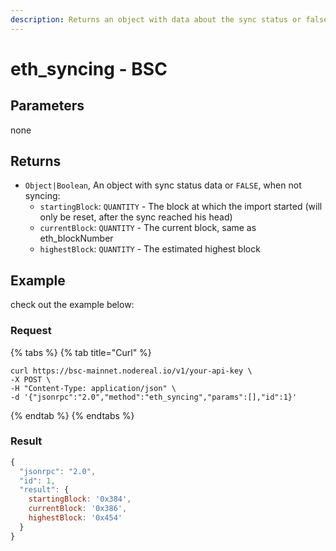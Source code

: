 ```yaml
---
description: Returns an object with data about the sync status or false
---
```


# eth\_syncing - BSC

## Parameters

none

## Returns

* `Object|Boolean`, An object with sync status data or `FALSE`, when not syncing:
  * `startingBlock`: `QUANTITY` - The block at which the import started (will only be reset, after the sync reached his head)
  * `currentBlock`: `QUANTITY` - The current block, same as eth\_blockNumber
  * `highestBlock`: `QUANTITY` - The estimated highest block

## Example

check out the example below:

### Request

{% tabs %}
{% tab title="Curl" %}
```
curl https://bsc-mainnet.nodereal.io/v1/your-api-key \
-X POST \
-H "Content-Type: application/json" \
-d '{"jsonrpc":"2.0","method":"eth_syncing","params":[],"id":1}'
```
{% endtab %}
{% endtabs %}

### Result

```javascript
{
  "jsonrpc": "2.0",
  "id": 1,
  "result": {
    startingBlock: '0x384',
    currentBlock: '0x386',
    highestBlock: '0x454'
  }
}
```

